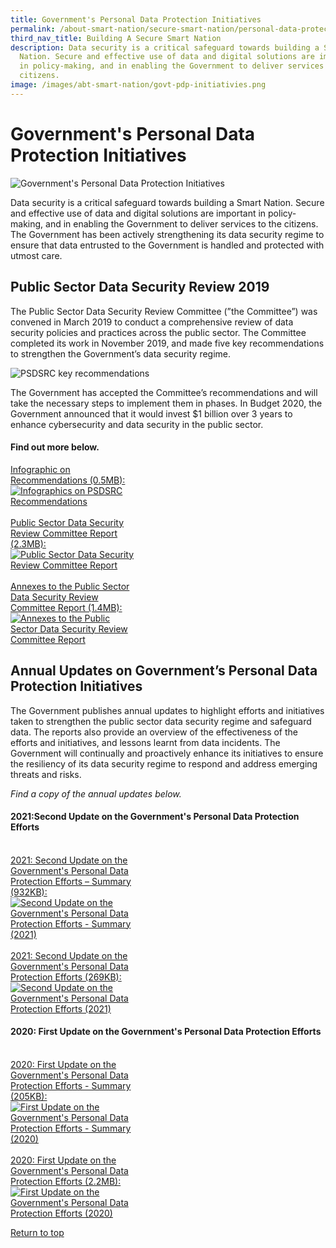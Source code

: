 ```yaml
---
title: Government's Personal Data Protection Initiatives
permalink: /about-smart-nation/secure-smart-nation/personal-data-protection-initiatives
third_nav_title: Building A Secure Smart Nation
description: Data security is a critical safeguard towards building a Smart
  Nation. Secure and effective use of data and digital solutions are important
  in policy-making, and in enabling the Government to deliver services to the
  citizens.
image: /images/abt-smart-nation/govt-pdp-initiativies.png
---
```


# Government's Personal Data Protection Initiatives
![Government's Personal Data Protection Initiatives](/images/abt-smart-nation/govt-pdp-initiativies.png)

Data security is a critical safeguard towards building a Smart Nation. Secure and effective use of data and digital solutions are important in policy-making, and in enabling the Government to deliver services to the citizens. The Government has been actively strengthening its data security regime to ensure that data entrusted to the Government is handled and protected with utmost care.

## Public Sector Data Security Review 2019

The Public Sector Data Security Review Committee (”the Committee”) was convened in March 2019 to conduct a comprehensive review of data security policies and practices across the public sector. The Committee completed its work in November 2019, and made five key recommendations to strengthen the Government’s data security regime.

![PSDSRC key recommendations](/images/abt-smart-nation/psdsrc-key-recommendation.png)

The Government has accepted the Committee’s recommendations and will take the necessary steps to implement them in phases. In Budget 2020, the Government announced that it would invest $1 billion over 3 years to enhance cybersecurity and data security in the public sector.
 
#### Find out more below.
  
<div style="width:40%"> 
 <a href="/files/abt-smart-nation/psdsrc-infographic.pdf" target="_blank">Infographic on Recommendations (0.5MB):<img src="/images/abt-smart-nation/psdsrc-infographic-cover.jpg" alt="Infographics on PSDSRC Recommendations"></a>
</div>

<br>

<div style="width:40%"> 
<a href="/files/publications/psdsrc-main-report-Nov2019.pdf" target="_blank">Public Sector Data Security Review Committee Report (2.3MB):<img src="/images/abt-smart-nation/psdsrc-main-report-Nov2019-1.jpg" alt="Public Sector Data Security Review Committee Report"></a>
</div>

<br>

<div style="width:40%"> 
<a href="/files/publications/annexes-to-the-psdsrc-final-report.pdf" target="_blank">Annexes to the Public Sector Data Security Review Committee Report (1.4MB):<img src="/images/abt-smart-nation/annexes-to-the-psdsrc-final-report-cover.jpg" alt="Annexes to the Public Sector Data Security Review Committee Report"></a>
</div>

 
## Annual Updates on Government’s Personal Data Protection Initiatives

The Government publishes annual updates to highlight efforts and initiatives taken to strengthen the public sector data security regime and safeguard data. The reports also provide an overview of the effectiveness of the efforts and initiatives, and lessons learnt from data incidents. The Government will continually and proactively enhance its initiatives to ensure the resiliency of its data security regime to respond and address emerging threats and risks.

*Find a copy of the annual updates below.*

#### 2021:Second Update on the Government's Personal Data Protection Efforts

<br>

<div style="width:40%"> 
 <a href="/files/publications/government-personal-data-protection-efforts-2021-summary.pdf" target="_blank">2021: Second Update on the Government's Personal Data Protection Efforts – Summary (932KB):<img src="/images/abt-smart-nation/government-personal-data-protection-efforts-2021-summary-cover.jpg" alt="Second Update on the Government's Personal Data Protection Efforts - Summary (2021)"></a>
</div>

<br>

<div style="width:40%"> 
 <a href="/files/publications/government-personal-data-protection-efforts-2021.pdf" target="_blank">2021: Second Update on the Government's Personal Data Protection Efforts (269KB):<img src="/images/abt-smart-nation/2021-report-update-on-pdprc.png" alt="Second Update on the Government's Personal Data Protection Efforts (2021)"></a>
</div>

#### 2020: First Update on the Government's Personal Data Protection Efforts 

<br>

<div style="width:40%"> 
<a href="/files/publications/annual-update-on-govt-personal-data-protection-efforts-Nov2020-summary.pdf" target="_blank">2020: First Update on the Government's Personal Data Protection Efforts - Summary (205KB):<img src="/images/abt-smart-nation/annual-update-on-govt-personal-data-protection-efforts-Nov2020-summary_cover.jpg" alt="First Update on the Government's Personal Data Protection Efforts - Summary (2020)"></a>
</div>

<br>

<div style="width:40%"> 
 <a href="/files/publications/annual-update-on-govt-personal-data-protection-efforts-2020.pdf" target="_blank">2020: First Update on the Government's Personal Data Protection Efforts (2.2MB):<img src="images/abt-smart-nation/annual-update-on-govt-personal-data-protection-efforts-2020-cover.jpg" alt="First Update on the Government's Personal Data Protection Efforts (2020)"></a>
	 </div>
	 

[Return to top](#governments-personal-data-protection-initiatives)